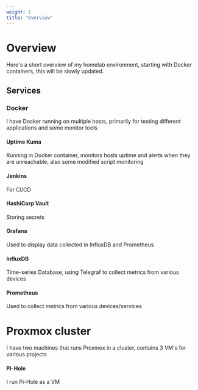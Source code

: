 ```yaml
---
weight: 1
title: "Overview"
---
```


# Overview
Here's a short overview of my homelab environment, starting with Docker containers, this will be slowly updated.


## Services

### Docker

I have Docker running on multiple hosts, primarily for testing different applications and some monitor tools

#### Uptime Kuma
Running in Docker container, monitors hosts uptime and alerts when they are unreachable, also some modified script monitoring

#### Jenkins
For CI/CD

#### HashiCorp Vault
Storing secrets

#### Grafana
Used to display data collected in InfluxDB and Prometheus

#### InfluxDB
Time-series Database, using Telegraf to collect metrics from various devices


#### Prometheus
Used to collect metrics from various devices/services


# Proxmox cluster
I have two machines that runs Proxmox in a cluster, contains 3 VM's for various projects

#### Pi-Hole
I run Pi-Hole as a VM

